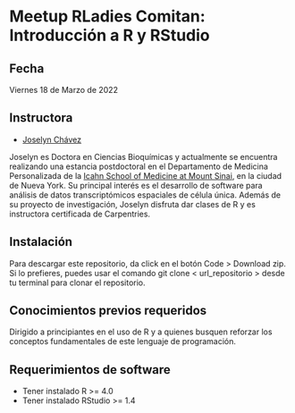 # Meetup RLadies Comitan: Introducción a R y RStudio

## Fecha 
Viernes 18 de Marzo de 2022

## Instructora

- [Joselyn Chávez](https://josschavezf.github.io)

Joselyn es Doctora en Ciencias Bioquímicas y actualmente se encuentra realizando una estancia postdoctoral en el Departamento de Medicina Personalizada de la [Icahn School of Medicine at Mount Sinai](https://icahn.mssm.edu), en la ciudad de Nueva York. Su principal interés es el desarrollo de software para análisis de datos transcriptómicos espaciales de célula única. Además de su proyecto de investigación, Joselyn disfruta dar clases de R y es instructora certificada de Carpentries.

## Instalación

Para descargar este repositorio, da click en el botón Code > Download zip. Si lo prefieres, puedes usar el comando git clone < url_repositorio > desde tu terminal para clonar el repositorio.


## Conocimientos previos requeridos

Dirigido a principiantes en el uso de R y a quienes busquen reforzar los conceptos fundamentales de este lenguaje de programación.


## Requerimientos de software

+ Tener instalado R >= 4.0
+ Tener instalado RStudio >= 1.4

